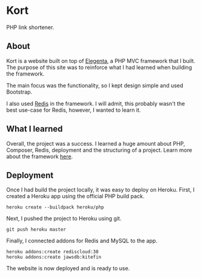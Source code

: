 # Kort

 PHP link shortener.

## About

Kort is a website built on top of [Elegenta](https://github.com/thecallum/Eleganta), a PHP MVC framework that I built. The purpose of this site was to reinforce what I had learned when building the framework.

The main focus was the functionality, so I kept design simple and used Bootstrap.

I also used [Redis](https://redis.io/) in the framework. I will admit, this probably wasn't the best use-case for Redis, however, I wanted to learn it.

## What I learned

Overall, the project was a success. I learned a huge amount about PHP, Composer, Redis, deployment and the structuring of a project. Learn more about the framework [here](https://github.com/thecallum/Eleganta).

## Deployment

Once I had build the project locally, it was easy to deploy on Heroku.
First, I created a Heroku app using the official PHP build pack.

    heroku create --buildpack heroku/php

Next,  I pushed the project to Heroku using git.

    git push heroku master

Finally, I connected addons for Redis and MySQL to the app.

    heroku addons:create rediscloud:30
    heroku addons:create jawsdb:kitefin

The website is now deployed and is ready to use.
